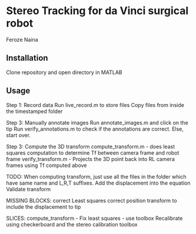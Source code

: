 # Stereo Tracking for da Vinci surgical robot
Feroze Naina

## Installation
Clone repository and open directory in MATLAB

## Usage
Step 1: Record data
Run live_record.m to store files
Copy files from inside the timestamped folder

Step 3: Manually annotate images
Run annotate_images.m and click on the tip
Run verify_annotations.m to check if the annotations are correct. Else, start over.

Step 3: Compute the 3D transform
compute_transform.m - does least squares computation to determine Tf between camera frame and robot frame
verify_transform.m - Projects the 3D point back into RL camera frames using Tf computed above

TODO:
When computing transform, just use all the files in the folder which have same name and L,R,T suffixes.
Add the displacement into the equation
Validate transform

MISSING BLOCKS:
correct Least squares
correct position transform to include the displacement to tip

SLICES:
compute_transform - Fix least squares - use toolbox
Recalibrate using checkerboard and the stereo calibration toolbox